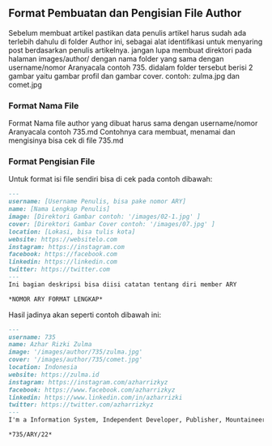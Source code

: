<!------------------------------------------------------------------------------------------------->
<!-- DOCUMENTATION OF AUTHOR FILE                                                                -->
<!------------------------------------------------------------------------------------------------->
<!-- Copyright (C) 2020 MINEVERSAL                                                               -->
<!-- Licensed material of MINEVERSAL                                                             -->
<!------------------------------------------------------------------------------------------------->
<!-- Object             : DOAF                                                                   -->
<!-- Outline            : Documentation of Author File                                           -->
<!-- File ID            : Mineversal-DOAF                                                        -->
<!------------------------------------------------------------------------------------------------->
<!-- Author             : 735/ARY/22                                                             -->
<!-- Revision Author    : -                                                                      -->
<!-- Created Time       : 2023/08/27 09:48 (UTC+07:00)                                           -->
<!-- Modification Time  : 2023/08/27 08:37 (UTC+07:00)                                           -->
<!-- Version            : 1 (Number of Version)                                                  -->
<!-- Revision           : 0 (Number of Revision)                                                 -->
<!------------------------------------------------------------------------------------------------->

<!------------------------------------------------------------------------------------------------->
<!-- TITLE                                                                                       -->
<!------------------------------------------------------------------------------------------------->
## Format Pembuatan dan Pengisian File Author
Sebelum membuat artikel pastikan data penulis artikel harus sudah ada terlebih dahulu di folder Author ini, sebagai alat identifikasi untuk menyaring post berdasarkan penulis artikelnya. jangan lupa membuat direktori pada halaman images/author/ dengan nama folder yang sama dengan username/nomor Aranyacala contoh 735. didalam folder tersebut berisi 2 gambar yaitu gambar profil dan gambar cover. contoh: zulma.jpg dan comet.jpg

<!------------------------------------------------------------------------------------------------->
<!-- SUBTITLE 1                                                                                  -->
<!------------------------------------------------------------------------------------------------->
### Format Nama File
Format Nama file author yang dibuat harus sama dengan username/nomor Aranyacala contoh 735.md Contohnya cara membuat, menamai dan mengisinya bisa cek di file 735.md

<!------------------------------------------------------------------------------------------------->
<!-- SUBTITLE 2                                                                                  -->
<!------------------------------------------------------------------------------------------------->
### Format Pengisian File
Untuk format isi file sendiri bisa di cek pada contoh dibawah:

```md
---
username: [Username Penulis, bisa pake nomor ARY]
name: [Nama Lengkap Penulis]
image: [Direktori Gambar contoh: '/images/02-1.jpg' ]
cover: [Direktori Gambar Cover contoh: '/images/07.jpg' ]
location: [Lokasi, bisa tulis kota]
website: https://websitelo.com
instagram: https://instagram.com
facebook: https://facebook.com
linkedin: https://linkedin.com
twitter: https://twitter.com
---
Ini bagian deskripsi bisa diisi catatan tentang diri member ARY

*NOMOR ARY FORMAT LENGKAP*
```

Hasil jadinya akan seperti contoh dibawah ini:
```md
---
username: 735
name: Azhar Rizki Zulma
image: '/images/author/735/zulma.jpg'
cover: '/images/author/735/comet.jpg'
location: Indonesia
website: https://zulma.id
instagram: https://instagram.com/azharrizkyz
facebook: https://www.facebook.com/azharrizkyz
linkedin: https://www.linkedin.com/in/azharrizki
twitter: https://twitter.com/azharrizkyz
---
I'm a Information System, Independent Developer, Publisher, Mountaineer, Nature Lovers, Musician, Producer, and Blogger.

*735/ARY/22*
```